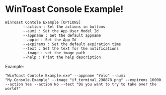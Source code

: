 

WinToast Console Example!
===================

    WinToast Contole Example [OPTIONS]
            --action : Set the actions in buttons
            --aumi : Set the App User Model Id
            --appname : Set the default appname
            --appid : Set the App Id
            --expirems : Set the default expiration time
            --text : Set the text for the notifications
            --image : set the image path
            --help : Print the help description
            
Example:


    "WinToast Contole Example.exe" --appname "Yolo" --aumi "My.Console.Example" --image "if_terminal_298878.png" --expirems 10000 --action Yes --action No --text "Do you want to try to take over the world?"

